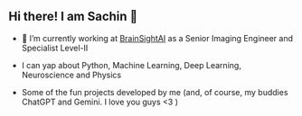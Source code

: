 ## Hi there! I am Sachin 👋

- 🔭 I’m currently working at [BrainSightAI]([https://www.brainsightai.com/]) as a Senior Imaging Engineer and Specialist Level-II
- I can yap about Python, Machine Learning, Deep Learning, Neuroscience and Physics

- Some of the fun projects developed by me (and, of course, my buddies ChatGPT and Gemini. I love you guys <3 )

<!--
**dundermain/dundermain** is a ✨ _special_ ✨ repository because its `README.md` (this file) appears on your GitHub profile.

Here are some ideas to get you started:

- 🔭 I’m currently working on ...
- 🌱 I’m currently learning ...
- 👯 I’m looking to collaborate on ...
- 🤔 I’m looking for help with ...
- 💬 Ask me about ...
- 📫 How to reach me: ...
- 😄 Pronouns: ...
- ⚡ Fun fact: ...
-->
